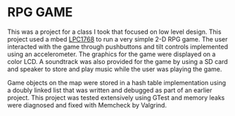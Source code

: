 # RPG GAME

This was a project for a class I took that focused on low level design. This project used a mbed [LPC1768](https://os.mbed.com/platforms/mbed-LPC1768/ "LPC1768") to run a very simple 2-D RPG game. The user interacted with the game through pushbuttons and tilt controls implemented using an accelerometer. The graphics for the game were displayed on a color LCD. A soundtrack was also provided for the game by using a SD card and speaker to store and play music while the user was playing the game. 

Game objects on the map were stored in a hash table implementation using a doubly linked list that was written and debugged as part of an earlier project. This project was tested extensively using GTest and memory leaks were diagnosed and fixed with Memcheck by Valgrind.
